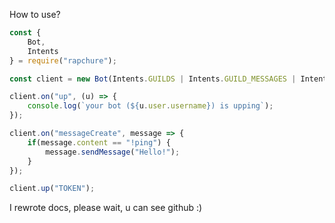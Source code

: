 How to use?

```js
const {
    Bot,
    Intents
} = require("rapchure");

const client = new Bot(Intents.GUILDS | Intents.GUILD_MESSAGES | Intents.MESSAGE_CONTENT);

client.on("up", (u) => {
    console.log(`your bot (${u.user.username}) is upping`);
});

client.on("messageCreate", message => {
    if(message.content == "!ping") {
        message.sendMessage("Hello!");
    }
});

client.up("TOKEN");
```

I rewrote docs, please wait, u can see github :)